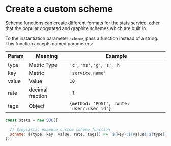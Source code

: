 # Create a custom scheme
Scheme functions can create different formats for the stats service, other that the popular dogstatsd and graphite schemes which are built in.

To the instantiation parameter `scheme`, pass a function instead of a string. This function accepts named parameters:

| Param | Meaning | Example
| - | - | -
| type | Metric Type | `'c'`, `'ms'`, `'g'`, `'s'`, `'h'`
| key | Metric | `'service.name'`
| value | Value | `10`
| rate | decimal fraction | `.1`
| tags | Object | `{method: 'POST', route: 'user/:user_id'}`

```js
const stats = new SDC({
  ...
  // Simplistic example custom scheme function
  scheme: ({type, key, value, rate, tags}) => `${key}:${value}|${type}|@${rate}|#${Object.entries(tags).map(tag => tag.join(':')).join(',')}`
});
```
